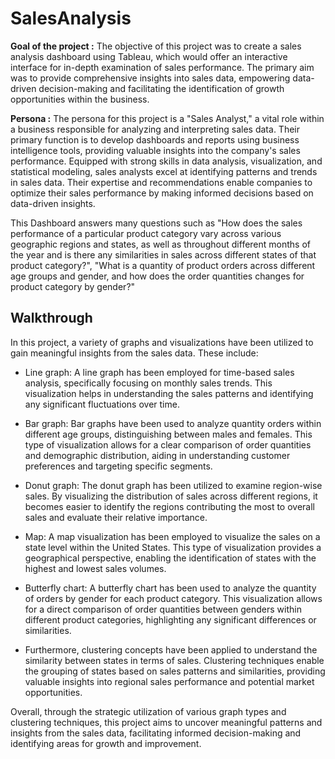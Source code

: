 # SalesAnalysis
**Goal of the project :** The objective of this project was to create a sales analysis dashboard using Tableau, which would offer an interactive interface for in-depth examination of sales performance. The primary aim was to provide comprehensive insights into sales data, empowering data-driven decision-making and facilitating the identification of growth opportunities within the business. 

**Persona :** The persona for this project is a "Sales Analyst," a vital role within a business responsible for analyzing and interpreting sales data. Their primary function is to develop dashboards and reports using business intelligence tools, providing valuable insights into the company's sales performance. Equipped with strong skills in data analysis, visualization, and statistical modeling, sales analysts excel at identifying patterns and trends in sales data. Their expertise and recommendations enable companies to optimize their sales performance by making informed decisions based on data-driven insights.

This Dashboard answers many questions such as "How does the sales performance of a particular product category vary across various geographic regions and states, as well as throughout different months of the year and is there any similarities in sales across different states of that product category?", "What is a quantity of product orders across different age groups and gender, and how does the order quantities changes for product category by gender?"

## Walkthrough
In this project, a variety of graphs and visualizations have been utilized to gain meaningful insights from the sales data. These include:

- Line graph: A line graph has been employed for time-based sales analysis, specifically focusing on monthly sales trends. This visualization helps in understanding the sales patterns and identifying any significant fluctuations over time.

- Bar graph: Bar graphs have been used to analyze quantity orders within different age groups, distinguishing between males and females. This type of visualization allows for a clear comparison of order quantities and demographic distribution, aiding in understanding customer preferences and targeting specific segments.

- Donut graph: The donut graph has been utilized to examine region-wise sales. By visualizing the distribution of sales across different regions, it becomes easier to identify the regions contributing the most to overall sales and evaluate their relative importance.

- Map: A map visualization has been employed to visualize the sales on a state level within the United States. This type of visualization provides a geographical perspective, enabling the identification of states with the highest and lowest sales volumes.

- Butterfly chart: A butterfly chart has been used to analyze the quantity of orders by gender for each product category. This visualization allows for a direct comparison of order quantities between genders within different product categories, highlighting any significant differences or similarities.

- Furthermore, clustering concepts have been applied to understand the similarity between states in terms of sales. Clustering techniques enable the grouping of states based on sales patterns and similarities, providing valuable insights into regional sales performance and potential market opportunities.

Overall, through the strategic utilization of various graph types and clustering techniques, this project aims to uncover meaningful patterns and insights from the sales data, facilitating informed decision-making and identifying areas for growth and improvement.
